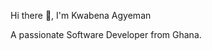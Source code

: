 Hi there 👋, I'm Kwabena Agyeman

A passionate Software Developer from Ghana.

<!--
**Kwabena-Agyeman/Kwabena-Agyeman** is a ✨ _special_ ✨ repository because its `README.md` (this file) appears on your GitHub profile.

Here are some ideas to get you started:

- 🔭 I’m currently working ...  [Origo Software](https://origohealth.net/)

- 🌱 I’m currently learning ... React Native, The MERN Stack

- 💬 Ask me about ... JavaScript, React, ReactNative, ExpresJS, MongoDB

- 📫 How to reach me: ... [kagyeman@ymail.com](kagyeman@ymail.com)

- ⚡ Fun fact: ...
-->
